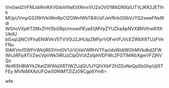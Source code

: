 Vm0wd2VFNUdiRmRXV0doVllteEtXRmxVU2xOV01WbDNXa1JTVjJKR2JETlhh
MUpUVmpGS2RHVkliRmRpClZGWnlWbTB4UzFJeVRrbGlSbVJYQ2sweFNsRldi
WGhoVXpKT2MxZHVSbGRpUmxwd1EyeEtjMVpZYUZkaApNVXBNVlhwR1lXUkdU
bGxqUjNCVFlraENWVkV5TVV0U2JHUlpZMFprV0FwVFJVcEZWbXRTUzFVeFNu
SlAKVm1SWFlrWktjRll3Vmt0V1JrVjVaVWRHVTFacldsWldiWGhMVkdkd2FW
WnJiRFpXTVZwcVpVWk5lRlJzClpGVUtZa1phVDFWc2FGTlNWbXgwVFZjNVQx
WnRlSHBWYkZKelZWWldXRTlWZUdGU1JYQlVXbFZHZGxNeQpSbGhpUjI5TFEy
MVNiMXAzUFQwS0NtMTZiZz09Cgp6Ym8=

wfe
